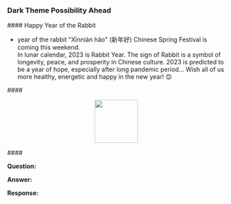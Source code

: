 <head>
<meta http-equiv="Content-Type" content="text/html; charset=utf-8">
<link rel="stylesheet" type="text/css" href="bc.css">
<script src="https://cdn.rawgit.com/google/code-prettify/master/loader/run_prettify.js" type="text/javascript"></script>
</head>

<!---


twitter:

 @AutodeskRevit  #RevitAPI  #BIM @AutodeskAPS 

&ndash; 
...

linkedin:


#bim #DynamoBim #AutodeskAPS #Revit #API #IFC #SDK #AI #VisualStudio #Autodesk #AEC #adsk

the [Revit API discussion forum](http://forums.autodesk.com/t5/revit-api-forum/bd-p/160) thread

<center>
<img src="img/" alt="" title="" width="600" height=""/>
<p style="font-size: 80%; font-style:italic"></p>
</center>

<pre class="code">
</pre>

-->

### Dark Theme Possibility Ahead



####<a name="2"></a> Happy Year of the Rabbit

- year of the rabbit
  "Xīnnián hǎo" (新年好)
  Chinese Spring Festival is coming this weekend.  
  In lunar calendar, 2023 is Rabbit Year. The sign of Rabbit is a symbol of longevity, peace, and prosperity in Chinese culture. 2023 is predicted to be a year of hope, especially after long pandemic period…
  Wish all of us more healthy, energetic and happy in the new year! 😊

####<a name="3"></a> 

<center>
<img src="img/.png" alt="" title="" width="100" height=""/> <!-- 800 × 425 pixels -->
</center>



####<a name="4"></a> 

**Question:** 

**Answer:** 

**Response:** 
